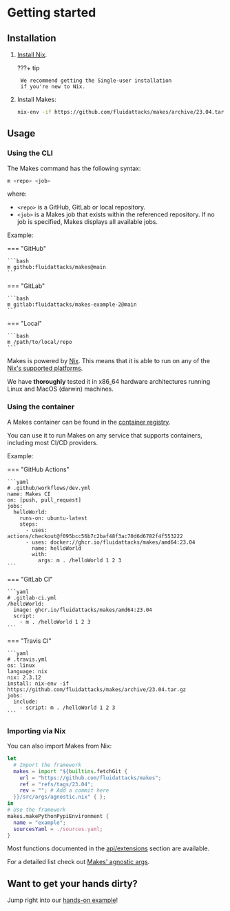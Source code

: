 # Getting started

## Installation

1. [Install Nix](https://nixos.org/download).

    ???+ tip

        We recommend getting the Single-user installation
        if you're new to Nix.

1. Install Makes:

    ```bash
    nix-env -if https://github.com/fluidattacks/makes/archive/23.04.tar.gz
    ```

## Usage

### Using the CLI

The Makes command has the following syntax:

```bash
m <repo> <job>
```

where:

- `<repo>` is a GitHub, GitLab or local repository.
- `<job>` is a Makes job
    that exists within the referenced repository.
    If no job is specified,
    Makes displays all available jobs.

Example:

=== "GitHub"

    ```bash
    m github:fluidattacks/makes@main
    ```

=== "GitLab"

    ```bash
    m gitlab:fluidattacks/makes-example-2@main
    ```

=== "Local"

    ```bash
    m /path/to/local/repo
    ```

Makes is powered by [Nix](https://nixos.org).
This means that it is able to run
on any of the
[Nix's supported platforms](https://nixos.org/manual/nix/unstable/installation/supported-platforms.html).

We have **thoroughly** tested it in
x86_64 hardware architectures
running Linux and MacOS (darwin) machines.

### Using the container

A Makes container can be found
in the [container registry](https://github.com/fluidattacks/makes/pkgs/container/makes).

You can use it
to run Makes on any service
that supports containers,
including most CI/CD providers.

Example:

=== "GitHub Actions"

    ```yaml
    # .github/workflows/dev.yml
    name: Makes CI
    on: [push, pull_request]
    jobs:
      helloWorld:
        runs-on: ubuntu-latest
        steps:
          - uses: actions/checkout@f095bcc56b7c2baf48f3ac70d6d6782f4f553222
          - uses: docker://ghcr.io/fluidattacks/makes/amd64:23.04
            name: helloWorld
            with:
              args: m . /helloWorld 1 2 3
    ```

=== "GitLab CI"

    ```yaml
    # .gitlab-ci.yml
    /helloWorld:
      image: ghcr.io/fluidattacks/makes/amd64:23.04
      script:
        - m . /helloWorld 1 2 3
    ```

=== "Travis CI"

    ```yaml
    # .travis.yml
    os: linux
    language: nix
    nix: 2.3.12
    install: nix-env -if https://github.com/fluidattacks/makes/archive/23.04.tar.gz
    jobs:
      include:
        - script: m . /helloWorld 1 2 3
    ```

### Importing via Nix

You can also import Makes from Nix:

```nix
let
  # Import the framework
  makes = import "${builtins.fetchGit {
    url = "https://github.com/fluidattacks/makes";
    ref = "refs/tags/23.04";
    rev = ""; # Add a commit here
  }}/src/args/agnostic.nix" { };
in
# Use the framework
makes.makePythonPypiEnvironment {
  name = "example";
  sourcesYaml = ./sources.yaml;
}
```

Most functions documented in the [api/extensions](api/extensions/) section
are available.

For a detailed list check out
[Makes' agnostic args](https://github.com/fluidattacks/makes/blob/main/src/args/agnostic.nix).

## Want to get your hands dirty?

Jump right into our [hands-on example](https://github.com/fluidattacks/makes-example)!
